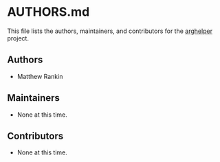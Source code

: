 # AUTHORS.md

This file lists the authors, maintainers, and contributors for the
[arghelper][] project.

## Authors
- Matthew Rankin

## Maintainers
- None at this time.

## Contributors
- None at this time.

[arghelper]: https://github.com/questrail/arghelper
